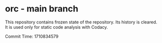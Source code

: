 # orc - main branch

This repository contains frozen state of the repository.
Its history is cleared. It is used only for static code
analysis with Codacy.

Commit Time: 1710834579
